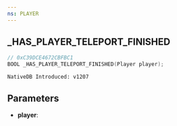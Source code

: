 ```yaml
---
ns: PLAYER
---
```

## _HAS_PLAYER_TELEPORT_FINISHED

```c
// 0xC39DCE4672CBFBC1
BOOL _HAS_PLAYER_TELEPORT_FINISHED(Player player);
```

```
NativeDB Introduced: v1207
```

## Parameters
* **player**:
